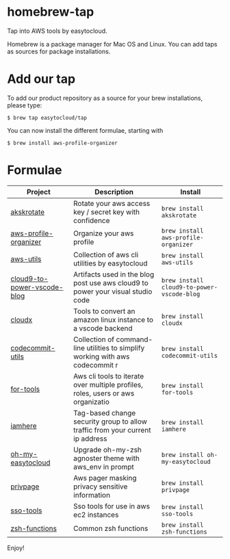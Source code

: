 # homebrew-tap

Tap into AWS tools by easytocloud.

Homebrew is a package manager for Mac OS and Linux. 
You can add taps as sources for package installations.

# Add our tap
To add our product repository as a source for your brew installations, please type:

``$ brew tap easytocloud/tap``

You can now install the different formulae, starting with

``$ brew install aws-profile-organizer``

# Formulae

<!-- project_table_start -->
| Project                                                                                   | Description                                                                      | Install                                    |
| ----------------------------------------------------------------------------------------- | -------------------------------------------------------------------------------- | ------------------------------------------ |
| [akskrotate](https://github.com/easytocloud/akskrotate)                                   | Rotate your aws access key / secret key with confidence                          | `brew install akskrotate`                  |
| [aws-profile-organizer](https://github.com/easytocloud/aws-profile-organizer)             | Organize your aws profile                                                        | `brew install aws-profile-organizer`       |
| [aws-utils](https://github.com/easytocloud/aws-utils)                                     | Collection of aws cli utilities by easytocloud                                   | `brew install aws-utils`                   |
| [cloud9-to-power-vscode-blog](https://github.com/easytocloud/cloud9-to-power-vscode-blog) | Artifacts used in the blog post use aws cloud9 to power your visual studio code  | `brew install cloud9-to-power-vscode-blog` |
| [cloudx](https://github.com/easytocloud/cloudX)                                           | Tools to convert an amazon linux instance to a vscode backend                    | `brew install cloudx`                      |
| [codecommit-utils](https://github.com/easytocloud/codecommit-utils)                       | Collection of command-line utilities to simplify working with aws codecommit r   | `brew install codecommit-utils`            |
| [for-tools](https://github.com/easytocloud/for-tools)                                     | Aws cli tools to iterate over multiple profiles, roles, users or aws organizatio | `brew install for-tools`                   |
| [iamhere](https://github.com/easytocloud/iamhere)                                         | Tag-based change security group to allow traffic from your current ip address    | `brew install iamhere`                     |
| [oh-my-easytocloud](https://github.com/easytocloud/oh-my-easytocloud)                     | Upgrade oh-my-zsh agnoster theme with aws_env in prompt                          | `brew install oh-my-easytocloud`           |
| [privpage](https://github.com/easytocloud/privpage)                                       | Aws pager masking privacy sensitive information                                  | `brew install privpage`                    |
| [sso-tools](https://github.com/easytocloud/sso-tools)                                     | Sso tools for use in aws ec2 instances                                           | `brew install sso-tools`                   |
| [zsh-functions](https://github.com/easytocloud/zsh_functions)                             | Common zsh functions                                                             | `brew install zsh-functions`               |
<!-- project_table_end -->

Enjoy!
